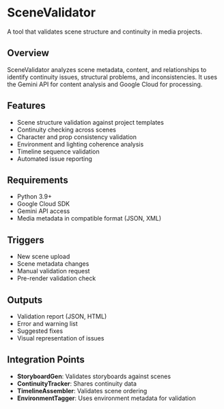 # SceneValidator

A tool that validates scene structure and continuity in media projects.

## Overview

SceneValidator analyzes scene metadata, content, and relationships to identify continuity issues, structural problems, and inconsistencies. It uses the Gemini API for content analysis and Google Cloud for processing.

## Features

- Scene structure validation against project templates
- Continuity checking across scenes
- Character and prop consistency validation
- Environment and lighting coherence analysis
- Timeline sequence validation
- Automated issue reporting

## Requirements

- Python 3.9+
- Google Cloud SDK
- Gemini API access
- Media metadata in compatible format (JSON, XML)

## Triggers

- New scene upload
- Scene metadata changes
- Manual validation request
- Pre-render validation check

## Outputs

- Validation report (JSON, HTML)
- Error and warning list
- Suggested fixes
- Visual representation of issues

## Integration Points

- **StoryboardGen**: Validates storyboards against scenes
- **ContinuityTracker**: Shares continuity data
- **TimelineAssembler**: Validates scene ordering
- **EnvironmentTagger**: Uses environment metadata for validation